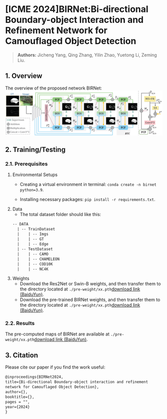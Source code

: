 # [ICME 2024]BIRNet:Bi-directional Boundary-object Interaction and Refinement Network for Camouflaged Object Detection
> **Authors:** 
> Jicheng Yang,
> Qing Zhang,
> Yilin Zhao,
> Yuetong Li,
> Zeming Liu.

## 1. Overview
The overview of the proposed network BIRNet:
<img src="https://github.com/Jcogito/BIRNet/blob/main/results/overview.png">

## 2. Training/Testing

### 2.1. Prerequisites
1. Environmental Setups
    + Creating a virtual environment in terminal: `conda create -n birnet python=3.9`.
    
    + Installing necessary packages: `pip install -r requirements.txt`.
2. Data
    + The total dataset folder should like this:
	```
	-- DATA
	  | -- TrainDataset
	  |    | -- Imgs
	  |    | -- GT
 	  |    | -- Edge
	  | -- TestDataset
	  |    | -- CAMO
	  |    | -- CHAMELEON
 	  |    | -- COD10K
  	  |    | -- NC4K
 	```
3. Weights
    + Download the Res2Net or Swin-B weights, and then transfer them to the directory located at `./pre-weight/xx.pth`[download link (BaiduYun)](https://pan.baidu.com/s/1Nfe7nhMvz9giZb6NsxJ67Q?).
    + Download the pre-trained BIRNet weights, and then transfer them to the directory located at `./pre-weight/xx.pth`[download link (BaiduYun)](https://pan.baidu.com/s/19sGOYJFUQ5Si34k3gTs7SA?).

### 2.2. Results
  The pre-computed maps of BIRNet are available at `./pre-weight/xx.pth`[download link (BaiduYun)](https://pan.baidu.com/s/1_9Zm1ch5IJX0a2dPg5AB7A?pwd=37bj).

## 3. Citation
Please cite our paper if you find the work useful: 

	@inproceedings{BIRNet2024,
	title={Bi-directional Boundary-object interaction and refinement network for Camouflaged Object Detection},
	author={},
	booktitle={},
	pages = "",
	year={2024}
	}
